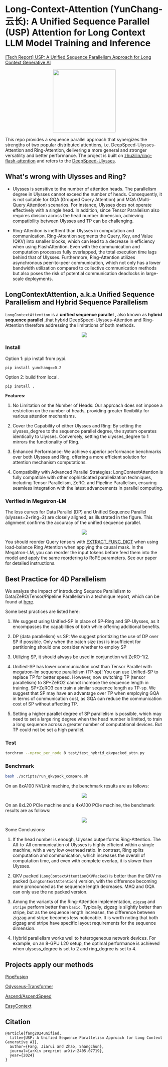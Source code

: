 # Long-Context-Attention (YunChang-云长): A Unified Sequence Parallel (USP) Attention for Long Context LLM Model Training and Inference

[\[Tech Report\] USP: A Unified Sequence Parallelism Approach for Long Context Generative AI](https://arxiv.org/abs/2405.07719)


<p align="center">
    <img src="./media/yun_chang.jpg" width="200" />
</p>

This repo provides a sequence parallel approach that synergizes the strengths of two popular distributed attentions, i.e. DeepSpeed-Ulysses-Attention and Ring-Attention, delivering a more general and stronger versatility and better performance. 
The project is built on [zhuzilin/ring-flash-attention](https://github.com/zhuzilin/ring-flash-attention) and refers to the [DeepSpeed-Ulysses](https://github.com/microsoft/DeepSpeed/blob/master/blogs/deepspeed-ulysses/README.md).



## What's wrong with Ulysses and Ring?

- Ulysses is sensitive to the number of attention heads. 
The parallelism degree in Ulysses cannot exceed the number of heads. 
Consequently, it is not suitable for GQA (Grouped Query Attention) and MQA (Multi-Query Attention) scenarios. For instance, Ulysses does not operate effectively with a single head. 
In addition, since Tensor Parallelism also requires division across the head number dimension, achieving compatibility between Ulysses and TP can be challenging.

- Ring-Attention is ineffient than Ulysses in computation and communication.
Ring-Attention segments the Query, Key, and Value (QKV) into smaller blocks, which can lead to a decrease in efficiency when using FlashAttention.
Even with the communication and computation processes fully overlapped, the total execution time lags behind that of Ulysses. 
Furthermore, Ring-Attention utilizes asynchronous peer-to-peer communication, which not only has a lower bandwidth utilization compared to collective communication methods but also poses the risk of potential communication deadlocks in large-scale deployments.


## LongContextAttention, a.k.a Unified Sequence Parallelism and Hybrid Sequence Parallelism

`LongContextAttention` is a **unified sequence parallel** , also known as **hybrid sequence parallel** ,that hybrid DeepSpeed-Ulysses-Attention and Ring-Attention therefore addressing the limitations of both methods.

<p align="center">
    <img src="./media/hybrid_seqparallel.png">
</p>


### Install

Option 1: pip install from pypi. 

`pip install yunchang==0.2`

Option 2: build from local.

`pip install .`


**Features:**

1. No Limitation on the Number of Heads: Our approach does not impose a restriction on the number of heads, providing greater flexibility for various attention mechanisms.

2. Cover the Capability of either Ulysses and Ring: By setting the ulysses_degree to the sequence parallel degree, the system operates identically to Ulysses. Conversely, setting the ulysses_degree to 1 mirrors the functionality of Ring.

3. Enhanced Performance: We achieve superior performance benchmarks over both Ulysses and Ring, offering a more efficient solution for attention mechanism computations.

4. Compatibility with Advanced Parallel Strategies: LongContextAttention is fully compatible with other sophisticated parallelization techniques, including Tensor Parallelism, ZeRO, and Pipeline Parallelism, ensuring seamless integration with the latest advancements in parallel computing.

### Verified in Megatron-LM
The loss curves for Data Parallel (DP) and Unified Sequence Parallel (ulysses=2+ring=2) are closely aligned, as illustrated in the figure. This alignment confirms the accuracy of the unified sequence parallel.

<p align="center">
    <img src="./media/loss.png">
</p>

You should reorder Query tensors with [EXTRACT_FUNC_DICT](./yunchang/comm/extract_local.py) when using load-balance Ring Attention when applying the causal mask.
In the Megatron-LM, you can reorder the input tokens before feed them into the model and apply the same reordering to RoPE parameters. See our paper for detailed instructions.

## Best Practice for 4D Parallelism


We analyze the impact of introducing Sequnce Parallelism to Data/ZeRO/Tensor/Pipeline Parallelism in a technique report, which can be found at [here](https://arxiv.org/abs/2405.07719).

Some best practices are listed here:

1. We suggest using Unified-SP in place of SP-Ring and SP-Ulysses, as it encompasses the capabilities of both while offering additional benefits.

2. DP (data parallelism) vs SP: We suggest prioritizing the use of DP over SP if possible. 
Only when the batch size (bs) is insufficient for partitioning should one consider whether to employ SP

3. Utilizing SP, it should always be used in conjunction wit ZeRO-1/2.

4. Unified-SP has lower communication cost than Tensor Parallel with megatron-lm sequence parallelism (TP-sp)! You can use Unified-SP to replace TP for better speed. However, now switching TP (tensor parallelism) to SP+ZeRO2 cannot increase the sequence length in training. SP+ZeRO3 can train a similar sequence length as TP-sp. We suggest that SP may have an advantage over TP when employing GQA in terms of communication cost, as GQA can reduce the communication cost of SP without affecting TP.

5. Setting a higher parallel degree of SP parallelism is possible, which may need to set a large ring degree when the head number is limited, to train a long sequence across a greater number of computational devices. But TP could not be set a high parallel.

### Test

```bash
torchrun --nproc_per_node 8 test/test_hybrid_qkvpacked_attn.py
```

### Benchmark


```bash
bash ./scripts/run_qkvpack_compare.sh
```

On an 8xA100 NVLink machine, the benchmark results are as follows:

<p align="center">
    <img src="./media/benchmark_results.png">
</p>

On an 8xL20 PCIe machine and a 4xA100 PCIe machine, the benchmark results are as follows:

<p align="center">
    <img src="./media/pcie_machine.jpg">
</p>

Some Conclusions:

1. If the head number is enough, Ulysses outperforms Ring-Attention. The All-to-All communication of Ulysses is highly efficient within a single machine, with a very low overhead ratio. In contrast, Ring splits computation and communication, which increases the overall of computation time, and even with complete overlap, it is slower than Ulysses.

2. QKV packed (`LongContextAttentionQKVPacked`) is better than the QKV no packed (`LongContextAttention`) version, with the difference becoming more pronounced as the sequence length decreases. MAQ and GQA can only use the no packed version.

3. Among the variants of the Ring-Attention implementation, `zigzag` and `stripe` perform better than `basic`. Typically, zigzag is slightly better than stripe, but as the sequence length increases, the difference between zigzag and stripe becomes less noticeable. It is worth noting that both zigzag and stripe have specific layout requirements for the sequence dimension.

4. Hybrid parallelism works well to heterogeneous network devices. For example, on an 8-GPU L20 setup, the optimal performance is achieved when ulysess_degree is set to 2 and ring_degree is set to 4.

## Projects apply our methods

[PipeFusion](https://github.com/PipeFusion/PipeFusion)

[Odysseus-Transformer](https://github.com/feifeibear/Odysseus-Transformer)

[Ascend/AscendSpeed](https://gitee.com/ascend/AscendSpeed/blob/master/docs/features/hybrid-context-parallel.md)

[EasyContext](https://github.com/jzhang38/EasyContext)

## Citation
```
@article{fang2024unified,
  title={USP: A Unified Sequence Parallelism Approach for Long Context Generative AI},
  author={Fang, Jiarui and Zhao, Shangchun},
  journal={arXiv preprint arXiv:2405.07719},
  year={2024}
}
```
